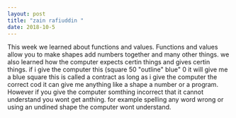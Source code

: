 ```yaml
---
layout: post
title: "zain rafiuddin "
date: 2018-10-5
---
```


This week we learned about functions and values. Functions and values allow
you to make shapes add numbers together and many other things. we also learned
how the computer expects certin things and gives certin things. if i give the
computer  this (square 50 "outline" blue" 0 it will give me a blue square this 
is called a contract as long as i give the computer the correct cod it can give
me anything like a shape a number or a program. However if you give the computer 
somthing incorrect that it cannot understand you wont get anthing. for example
spelling any word wrong or using an undined shape the computer wont understand.
